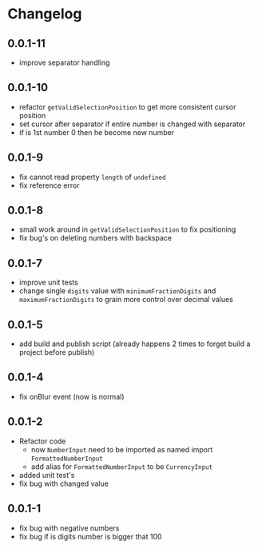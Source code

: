 # Changelog 
## 0.0.1-11
* improve separator handling

## 0.0.1-10
* refactor `getValidSelectionPosition` to get more consistent cursor position  
* set cursor after separator if entire number is changed with separator
* if is 1st number 0 then he become new number

## 0.0.1-9
* fix cannot read property `length` of `undefined`
* fix reference error

## 0.0.1-8
* small work around in `getValidSelectionPosition` to fix positioning  
* fix bug's on deleting numbers with backspace  

## 0.0.1-7
* improve unit tests
* change single `digits` value with `minimumFractionDigits` and `maximumFractionDigits` to grain more control over decimal values  

## 0.0.1-5
* add build and publish script (already happens 2 times to forget build a project before publish)

## 0.0.1-4
* fix onBlur event (now is normal)

## 0.0.1-2
* Refactor code
  * now `NumberInput` need to be imported as named import `FormattedNumberInput`
  * add alias for `FormattedNumberInput`  to be `CurrencyInput`
* added unit test's
* fix bug with changed value

## 0.0.1-1
* fix bug with negative numbers
* fix bug if is digits number is bigger that 100